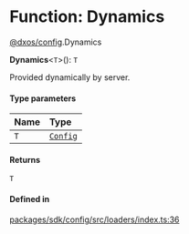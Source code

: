# Function: Dynamics

[@dxos/config](../modules/dxos_config.md).Dynamics

**Dynamics**<`T`\>(): `T`

Provided dynamically by server.

#### Type parameters

| Name | Type |
| :------ | :------ |
| `T` | [`Config`](../interfaces/dxos_config.defs.Config.md) |

#### Returns

`T`

#### Defined in

[packages/sdk/config/src/loaders/index.ts:36](https://github.com/dxos/dxos/blob/db8188dae/packages/sdk/config/src/loaders/index.ts#L36)
